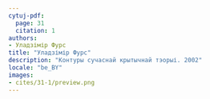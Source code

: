 ```yaml
---
cytuj-pdf:
  page: 31
  citation: 1
authors:
- Уладзімір Фурс
title: "Уладзімір Фурс"
description: "Контуры сучаснай крытычнай тэорыі. 2002"
locale: "be_BY"
images:
- cites/31-1/preview.png
---
```

